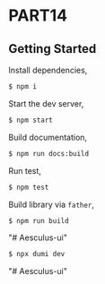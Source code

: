 # PART14

## Getting Started

Install dependencies,

```bash
$ npm i
```

Start the dev server,

```bash
$ npm start
```

Build documentation,

```bash
$ npm run docs:build
```

Run test,

```bash
$ npm test
```

Build library via `father`,

```bash
$ npm run build
```
"# Aesculus-ui" 

```bash
$ npx dumi dev
```
"# Aesculus-ui" 

